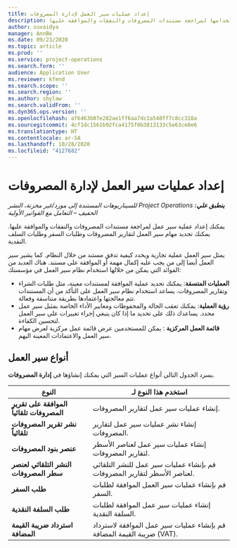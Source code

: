 ```yaml
---
title: إعداد عمليات سير العمل لإدارة المصروفات
description: يمكنك إعداد عملية سير عمل يتم استخدامها لمراجعة مستندات المصروفات والنفقات والموافقة عليها.
author: suvaidya
manager: AnnBe
ms.date: 09/23/2020
ms.topic: article
ms.prod: ''
ms.service: project-operations
ms.search.form: ''
audience: Application User
ms.reviewer: kfend
ms.search.scope: ''
ms.search.region: ''
ms.author: shylaw
ms.search.validFrom: ''
ms.dyn365.ops.version: ''
ms.openlocfilehash: af6463b07e282ae1ff6aa7dc1a540ff7c8cc318a
ms.sourcegitcommit: 4cf1dc1561b92fca4175f0b3813133c5e63ce8e6
ms.translationtype: HT
ms.contentlocale: ar-SA
ms.lasthandoff: 10/28/2020
ms.locfileid: "4127682"
---
```

# <a name="set-up-workflows-for-expense-management"></a>إعداد عمليات سير العمل لإدارة المصروفات

_**ينطبق علي:** ‏‫Project Operations للسيناريوهات المستندة إلى مورد/غير مخزنة‬، ‏‫النشر الخفيف – التعامل مع الفواتير الأولية‬_

يمكنك إعداد عملية سير عمل لمراجعة مستندات المصروفات والنفقات والموافقة عليها. يمكنك تحديد مهام سير العمل لتقارير المصروفات وطلبات السفر وطلبات السلف النقدية.

يمثل سير العمل عملية تجارية ويحدد كيفية تدفق مستند من خلال النظام. كما يشير سير العمل أيضا إلى من يجب عليه إكمال مهمة أو الموافقة على مستند. هناك العديد من الفوائد التي يمكن من خلالها استخدام نظام سير العمل في مؤسستك:

- **العمليات المتسقة**: يمكنك تحديد عملية الموافقة لمستندات معينة، مثل طلبات الشراء وتقارير المصروفات. يساعد استخدام نظام سير العمل على التأكد من أن المستندات تتم معالجتها واعتمادها بطريقة متناسقة وفعالة.
- **رؤية العملية**: يمكنك تعقب الحالة والمحفوظات ومعايير الأداء الخاصة بمثيل سير عمل محدد. يساعدك ذلك على تحديد ما إذا كان ينبغي إجراء تغييرات على سير العمل لتحسين الكفاءة.
- **قائمة العمل المركزية** : يمكن للمستخدمين عرض قائمة عمل مركزية لعرض مهام سير العمل والاعتمادات المعينة اليهم. 

## <a name="workflow-types"></a>أنواع سير العمل

يسرد الجدول التالي أنواع عمليات السير التي يمكنك إنشاؤها في **إدارة المصروفات**.


|              <strong>النوع</strong>              |                   <strong>استخدم هذا النوع لـ</strong>                   |
|-------------------------------------------------|-----------------------------------------------------------------------|
|   <strong>الموافقة على تقرير المصروفات تلقائياً</strong> |            إنشاء عمليات سير عمل لتقارير المصروفات.             |
|  <strong>نشر تقرير المصروفات تلقائياً</strong>   |        إنشاء نشر عمليات سير عمل لتقارير المصروفات.        |
|       <strong>عنصر بنود المصروفات</strong>        |     إنشاء عمليات سير عمل لعناصر الأسطر لتقارير المصروفات.      |
| <strong>النشر التلقائي لعنصر سطر المصروفات</strong> | قم بإنشاء عمليات سير عمل للنشر التلقائي لعناصر الأسطر لتقارير المصروفات. |
|       <strong>طلب السفر</strong>       |          قم بإنشاء عمليات سير العمل الموافقة لطلبات السفر.           |
|      <strong>طلب السلفة النقدية</strong>      |         إنشاء عمليات سير عمل الموافقة لطلبات السلفة النقدية.          |
|        <strong>استرداد ضريبة القيمة المضافة</strong>        | قم بإنشاء عمليات سير عمل الموافقة لاسترداد ضريبة القيمة المضافة (VAT).  |
